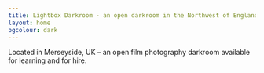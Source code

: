 ```yaml
---
title: Lightbox Darkroom - an open darkroom in the Northwest of England
layout: home
bgcolour: dark
---
```


Located in Merseyside, UK – an open film photography darkroom available for learning and for hire.
